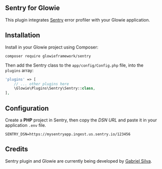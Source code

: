 ## Sentry for Glowie
This plugin integrates [Sentry](https://sentry.io) error profiler with your Glowie application.

## Installation
Install in your Glowie project using Composer:

```shell
composer require glowieframework/sentry
```

Then add the Sentry class to the `app/config/Config.php` file, into the `plugins` array:

```php
'plugins' => [
    // ... other plugins here
    \Glowie\Plugins\Sentry\Sentry::class,
],
```

## Configuration
Create a **PHP** project in Sentry, then copy the _DSN URL_ and paste it in your application `.env` file.

```env
SENTRY_DSN=https://mysentryapp.ingest.us.sentry.io/123456
```

## Credits
Sentry plugin and Glowie are currently being developed by [Gabriel Silva](https://gabrielsilva.dev.br).